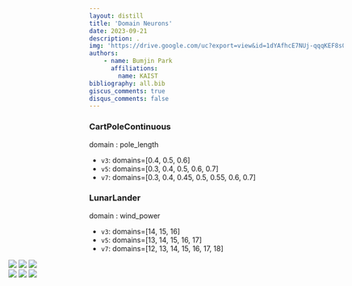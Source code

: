 ```yaml
---
layout: distill
title: 'Domain Neurons'
date: 2023-09-21
description: . 
img: 'https://drive.google.com/uc?export=view&id=1dYAfhcE7NUj-qqqKEF8s04HrlHHa1ube'
authors: 
    - name: Bumjin Park
      affiliations:
        name: KAIST
bibliography: all.bib
giscus_comments: true
disqus_comments: false
---
```



### CartPoleContinuous 

domain : pole_length 

* `v3`: domains=[0.4, 0.5, 0.6]
* `v5`: domains=[0.3, 0.4, 0.5, 0.6, 0.7] 
* `v7`: domains=[0.3, 0.4, 0.45, 0.5, 0.55, 0.6, 0.7]

### LunarLander

domain : wind_power 

* `v3`: domains=[14, 15, 16]
* `v5`: domains=[13, 14, 15, 16, 17]
* `v7`: domains=[12, 13, 14, 15, 16, 17, 18]


<div class="table-slider" markdown="1" style="margin-left:-10rem;width:80rem">


<img src="https://drive.google.com/uc?export=view&id=1dYAfhcE7NUj-qqqKEF8s04HrlHHa1ube">

<img src="https://drive.google.com/uc?export=view&id=1Prf1FLjJI6QIeTpsffAOOBMLYRi-0tBs">

<img src="https://drive.google.com/uc?export=view&id=1I6IlwgCvzWkFpzIssMKHAWT3Fz_c8VcW">

</div>






<div class="table-slider" markdown="1" style="margin-left:-10rem;width:80rem">

<img src="https://drive.google.com/uc?export=view&id=1mnnUHjREsPf93Hrbf8k-zVrQR4Y2GSbk">

<img src="https://drive.google.com/uc?export=view&id=1EizAfMplyvo6V29pBHSfLAcg9_eflY3U">

<img src="https://drive.google.com/uc?export=view&id=1wFEC0TZsVxDd7RiyDWR_SSRMR1LfYgj-">

</div>



